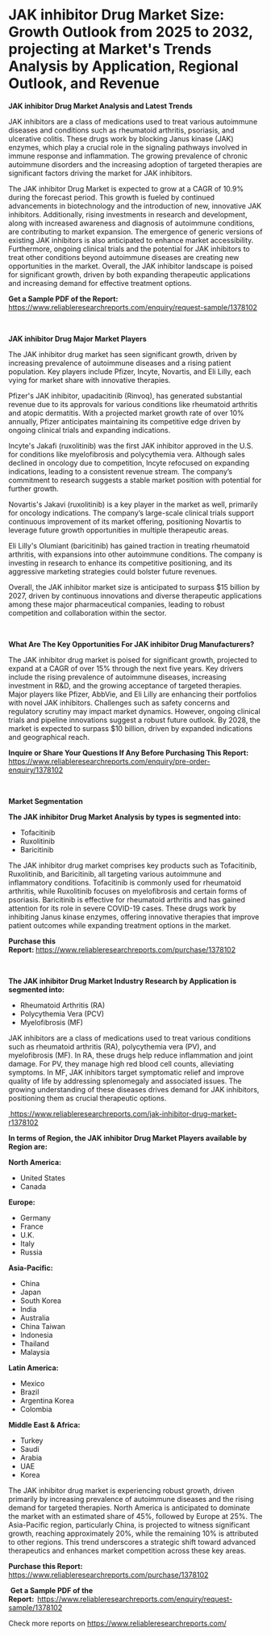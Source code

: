 <p><h1>JAK inhibitor Drug Market Size: Growth Outlook from 2025 to 2032, projecting at Market's Trends Analysis by Application, Regional Outlook, and Revenue</h1></p><p><strong>JAK inhibitor Drug Market Analysis and Latest Trends</strong></p>
<p><p>JAK inhibitors are a class of medications used to treat various autoimmune diseases and conditions such as rheumatoid arthritis, psoriasis, and ulcerative colitis. These drugs work by blocking Janus kinase (JAK) enzymes, which play a crucial role in the signaling pathways involved in immune response and inflammation. The growing prevalence of chronic autoimmune disorders and the increasing adoption of targeted therapies are significant factors driving the market for JAK inhibitors.</p><p>The JAK inhibitor Drug Market is expected to grow at a CAGR of 10.9% during the forecast period. This growth is fueled by continued advancements in biotechnology and the introduction of new, innovative JAK inhibitors. Additionally, rising investments in research and development, along with increased awareness and diagnosis of autoimmune conditions, are contributing to market expansion. The emergence of generic versions of existing JAK inhibitors is also anticipated to enhance market accessibility. Furthermore, ongoing clinical trials and the potential for JAK inhibitors to treat other conditions beyond autoimmune diseases are creating new opportunities in the market. Overall, the JAK inhibitor landscape is poised for significant growth, driven by both expanding therapeutic applications and increasing demand for effective treatment options.</p></p>
<p><strong>Get a Sample PDF of the Report:&nbsp;</strong> <a href="https://www.reliableresearchreports.com/enquiry/request-sample/1378102?utm_campaign=3012&utm_medium=2&utm_source=Github&utm_content=ia&utm_term=08032025&utm_id=jak-inhibitor-drug">https://www.reliableresearchreports.com/enquiry/request-sample/1378102</a></p>
<p>&nbsp;</p>
<p><strong>JAK inhibitor Drug Major Market Players</strong></p>
<p><p>The JAK inhibitor drug market has seen significant growth, driven by increasing prevalence of autoimmune diseases and a rising patient population. Key players include Pfizer, Incyte, Novartis, and Eli Lilly, each vying for market share with innovative therapies.</p><p>Pfizer's JAK inhibitor, upadacitinib (Rinvoq), has generated substantial revenue due to its approvals for various conditions like rheumatoid arthritis and atopic dermatitis. With a projected market growth rate of over 10% annually, Pfizer anticipates maintaining its competitive edge driven by ongoing clinical trials and expanding indications.</p><p>Incyte's Jakafi (ruxolitinib) was the first JAK inhibitor approved in the U.S. for conditions like myelofibrosis and polycythemia vera. Although sales declined in oncology due to competition, Incyte refocused on expanding indications, leading to a consistent revenue stream. The company’s commitment to research suggests a stable market position with potential for further growth.</p><p>Novartis's Jakavi (ruxolitinib) is a key player in the market as well, primarily for oncology indications. The company’s large-scale clinical trials support continuous improvement of its market offering, positioning Novartis to leverage future growth opportunities in multiple therapeutic areas.</p><p>Eli Lilly's Olumiant (baricitinib) has gained traction in treating rheumatoid arthritis, with expansions into other autoimmune conditions. The company is investing in research to enhance its competitive positioning, and its aggressive marketing strategies could bolster future revenues.</p><p>Overall, the JAK inhibitor market size is anticipated to surpass $15 billion by 2027, driven by continuous innovations and diverse therapeutic applications among these major pharmaceutical companies, leading to robust competition and collaboration within the sector.</p></p>
<p>&nbsp;</p>
<p><strong>What Are The Key Opportunities For JAK inhibitor Drug Manufacturers?</strong></p>
<p><p>The JAK inhibitor drug market is poised for significant growth, projected to expand at a CAGR of over 15% through the next five years. Key drivers include the rising prevalence of autoimmune diseases, increasing investment in R&D, and the growing acceptance of targeted therapies. Major players like Pfizer, AbbVie, and Eli Lilly are enhancing their portfolios with novel JAK inhibitors. Challenges such as safety concerns and regulatory scrutiny may impact market dynamics. However, ongoing clinical trials and pipeline innovations suggest a robust future outlook. By 2028, the market is expected to surpass $10 billion, driven by expanded indications and geographical reach.</p></p>
<p><strong>Inquire or Share Your Questions If Any Before Purchasing This Report:</strong> <a href="https://www.reliableresearchreports.com/enquiry/pre-order-enquiry/1378102?utm_campaign=3012&utm_medium=2&utm_source=Github&utm_content=ia&utm_term=08032025&utm_id=jak-inhibitor-drug">https://www.reliableresearchreports.com/enquiry/pre-order-enquiry/1378102</a></p>
<p>&nbsp;</p>
<p><strong>Market Segmentation</strong></p>
<p><strong>The JAK inhibitor Drug Market Analysis by types is segmented into:</strong></p>
<p><ul><li>Tofacitinib</li><li>Ruxolitinib</li><li>Baricitinib</li></ul></p>
<p><p>The JAK inhibitor drug market comprises key products such as Tofacitinib, Ruxolitinib, and Baricitinib, all targeting various autoimmune and inflammatory conditions. Tofacitinib is commonly used for rheumatoid arthritis, while Ruxolitinib focuses on myelofibrosis and certain forms of psoriasis. Baricitinib is effective for rheumatoid arthritis and has gained attention for its role in severe COVID-19 cases. These drugs work by inhibiting Janus kinase enzymes, offering innovative therapies that improve patient outcomes while expanding treatment options in the market.</p></p>
<p><strong>Purchase this Report:&nbsp;</strong><a href="https://www.reliableresearchreports.com/purchase/1378102?utm_campaign=3012&utm_medium=2&utm_source=Github&utm_content=ia&utm_term=08032025&utm_id=jak-inhibitor-drug">https://www.reliableresearchreports.com/purchase/1378102</a></p>
<p>&nbsp;</p>
<p><strong>The JAK inhibitor Drug Market Industry Research by Application is segmented into:</strong></p>
<p><ul><li>Rheumatoid Arthritis (RA)</li><li>Polycythemia Vera (PCV)</li><li>Myelofibrosis (MF)</li></ul></p>
<p><p>JAK inhibitors are a class of medications used to treat various conditions such as rheumatoid arthritis (RA), polycythemia vera (PV), and myelofibrosis (MF). In RA, these drugs help reduce inflammation and joint damage. For PV, they manage high red blood cell counts, alleviating symptoms. In MF, JAK inhibitors target symptomatic relief and improve quality of life by addressing splenomegaly and associated issues. The growing understanding of these diseases drives demand for JAK inhibitors, positioning them as crucial therapeutic options.</p></p>
<p><a href="https://www.reliableresearchreports.com/jak-inhibitor-drug-market-r1378102?utm_campaign=3012&utm_medium=2&utm_source=Github&utm_content=ia&utm_term=08032025&utm_id=jak-inhibitor-drug">&nbsp;https://www.reliableresearchreports.com/jak-inhibitor-drug-market-r1378102</a></p>
<p><strong>In terms of Region, the JAK inhibitor Drug Market Players available by Region are:</strong></p>
<p>
    <p> <strong> North America: </strong>
        <ul>
            <li>United States</li>
            <li>Canada</li>
        </ul>
        </p> 
    <p> <strong> Europe: </strong>
        <ul>
            <li>Germany</li>
            <li>France</li>
            <li>U.K.</li>
            <li>Italy</li>
            <li>Russia</li>
        </ul>
        </p> 
    <p> <strong> Asia-Pacific: </strong>
        <ul>
            <li>China</li>
            <li>Japan</li>
            <li>South Korea</li>
            <li>India</li>
            <li>Australia</li>
            <li>China Taiwan</li>
            <li>Indonesia</li>
            <li>Thailand</li>
            <li>Malaysia</li>
        </ul>
        </p> 
    <p> <strong> Latin America: </strong>
        <ul>
            <li>Mexico</li>
            <li>Brazil</li>
            <li>Argentina Korea</li>
            <li>Colombia</li>
        </ul>
        </p> 
    <p> <strong> Middle East & Africa: </strong>
        <ul>
            <li>Turkey</li>
            <li>Saudi</li>
            <li>Arabia</li>
            <li>UAE</li>
            <li>Korea</li>
        </ul>
    </p>
    </p>
<p><p>The JAK inhibitor drug market is experiencing robust growth, driven primarily by increasing prevalence of autoimmune diseases and the rising demand for targeted therapies. North America is anticipated to dominate the market with an estimated share of 45%, followed by Europe at 25%. The Asia-Pacific region, particularly China, is projected to witness significant growth, reaching approximately 20%, while the remaining 10% is attributed to other regions. This trend underscores a strategic shift toward advanced therapeutics and enhances market competition across these key areas.</p></p>
<p><strong>Purchase this Report: </strong><a href="https://www.reliableresearchreports.com/purchase/1378102?utm_campaign=3012&utm_medium=2&utm_source=Github&utm_content=ia&utm_term=08032025&utm_id=jak-inhibitor-drug">https://www.reliableresearchreports.com/purchase/1378102</a></p>
<p>&nbsp;<strong>Get a Sample PDF of the Report:&nbsp;&nbsp;</strong><a href="https://www.reliableresearchreports.com/enquiry/request-sample/1378102?utm_campaign=3012&utm_medium=2&utm_source=Github&utm_content=ia&utm_term=08032025&utm_id=jak-inhibitor-drug">https://www.reliableresearchreports.com/enquiry/request-sample/1378102</a></p>
<p><strong></strong></p>
<p>Check more reports on <a href="https://www.reliableresearchreports.com/?utm_campaign=3012&utm_medium=2&utm_source=Github&utm_content=ia&utm_term=08032025&utm_id=jak-inhibitor-drug">https://www.reliableresearchreports.com/</a></p>